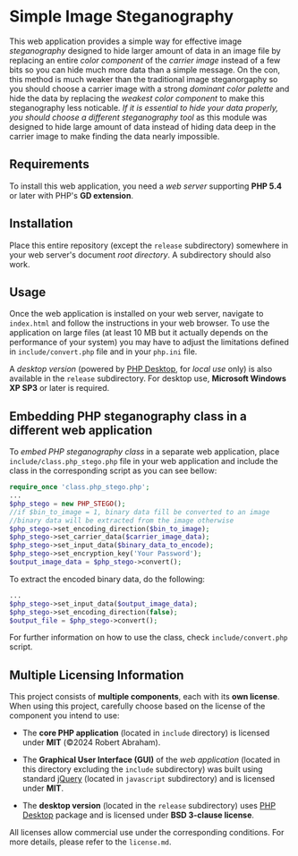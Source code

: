 # Simple Image Steganography

This web application provides a simple way for effective image _steganography_ designed to hide larger amount of data in an image file by replacing an entire _color component_ of the _carrier image_ instead of a few bits so you can hide much more data than a simple message. On the con, this method is much weaker than the traditional image steganorgaphy so you should choose a carrier image with a strong _dominant color palette_ and hide the data by replacing the _weakest color component_ to make this steganography less noticable. _If it is essential to hide your data properly, you should choose a different steganography tool_ as this module was designed to hide large amount of data instead of hiding data deep in the carrier image to make finding the data nearly impossible.

## Requirements

To install this web application, you need a _web server_ supporting **PHP 5.4** or later with PHP's **GD extension**.

## Installation

Place this entire repository (except the `release` subdirectory) somewhere in your web server's document _root directory_. A subdirectory should also work.

## Usage

Once the web application is installed on your web server, navigate to `index.html` and follow the instructions in your web browser. To use the application on large files (at least 10 MB but it actually depends on the performance of your system) you may have to adjust the limitations defined in `include/convert.php` file and in your `php.ini` file.

A _desktop version_ (powered by [PHP Desktop](https://github.com/cztomczak/phpdesktop), for _local use_ only) is also available in the `release` subdirectory. For desktop use, **Microsoft Windows XP SP3** or later is required.

## Embedding PHP steganography class in a different web application

To _embed PHP steganography class_ in a separate web application, place `include/class.php_stego.php` file in your web application and include the class in the corresponding script as you can see bellow:

```php
require_once 'class.php_stego.php';
...
$php_stego = new PHP_STEGO();
//if $bin_to_image = 1, binary data fill be converted to an image
//binary data will be extracted from the image otherwise
$php_stego->set_encoding_direction($bin_to_image);
$php_stego->set_carrier_data($carrier_image_data);
$php_stego->set_input_data($binary_data_to_encode);
$php_stego->set_encryption_key('Your Password');
$output_image_data = $php_stego->convert();
```

To extract the encoded binary data, do the following:

```php
...
$php_stego->set_input_data($output_image_data);
$php_stego->set_encoding_direction(false);
$output_file = $php_stego->convert();
```

For further information on how to use the class, check `include/convert.php` script.

## Multiple Licensing Information

This project consists of **multiple components**, each with its **own license**. When using this project, carefully choose based on the license of the component you intend to use:

- The **core PHP application** (located in `include` directory) is licensed under **MIT** (©2024 Robert Abraham).

- The **Graphical User Interface (GUI)** of the *web application* (located in this directory excluding the `include` subdirectory) was built using standard [jQuery](https://jquery.com/) (located in `javascript` subdirectory) and is licensed under **MIT**.

- The **desktop version** (located in the `release` subdirectory) uses [PHP Desktop](https://github.com/cztomczak/phpdesktop) package and is licensed under **BSD 3-clause license**.

All licenses allow commercial use under the corresponding conditions. For more details, please refer to the `license.md`.
